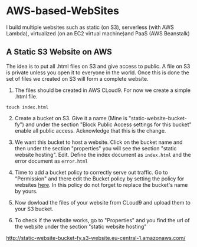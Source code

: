 # AWS-based-WebSites
I build multiple websites such as static (on S3), serverless (with AWS Lambda), virtualized (on an EC2 virtual machine)and PaaS (AWS Beanstalk)

## A Static S3 Website on AWS

The idea is to put all .html files on S3 and give access to public. A file on S3 is private unless you open it to everyone in the world. Once this is done the set of files we created on S3 will form a complete website.

1. The files should be created in AWS CLoud9. For now we create a simple .html file.

````
touch index.html
````

2. Create a bucket on S3. Give it a name (Mine is "static-website-bucket-fy") and under the section "Block Public Access settings for this bucket" enable all public access. Acknowledge that this is the change.

3. We want this bucket to host a website. Click on the bucket name and then under the section "properties" you will see the section "static website hosting". Edit. Define the index document as ``index.html`` and the error document as ``error.html`` 

4. Time to add a bucket policy to correctly serve out traffic. Go to "Permission" and there edit the Bucket policy by setting the policy for websites [here](https://docs.aws.amazon.com/AmazonS3/latest/userguide/WebsiteAccessPermissionsReqd.html). In this policy do not forget to replace the bucket's name by yours.

5. Now dowload the files of your website from CLoud9 and upload them to your S3 bucket.

6. To check if the website works, go to "Properties" and you find the url of the website under the section "static website hosting"

http://static-website-bucket-fy.s3-website.eu-central-1.amazonaws.com/

